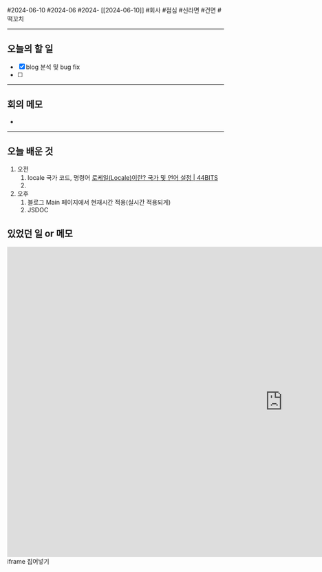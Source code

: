#2024-06-10 #2024-06 #2024- [[2024-06-10]]
#회사 #점심 #신라면 #건면 #떡꼬치

---
## 오늘의 할 일
- [x] blog 분석 및 bug fix
- [ ] 
---
## 회의 메모
- 
---
## 오늘 배운 것
1. 오전
    1. locale 국가 코드, 명령어 [로케일(Locale)이란? 국가 및 언어 설정 | 44BITS](https://www.44bits.io/ko/keyword/locale)
    2. 
2. 오후
    1. 블로그 Main 페이지에서 현재시간 적용(실시간 적용되게)
    2. JSDOC

## 있었던 일 or 메모

<iframe width="1280" height="720" src="https://www.youtube.com/embed/_k3hs7udRxU" title="[Masked Singer] 로이킴 (Roy Kim) - 사랑은 늘 도망가 (Love Always Run Away) (FULL)" frameborder="0" allow="accelerometer; autoplay; clipboard-write; encrypted-media; gyroscope; picture-in-picture; web-share" referrerpolicy="strict-origin-when-cross-origin" allowfullscreen></iframe>
iframe 집어넣기